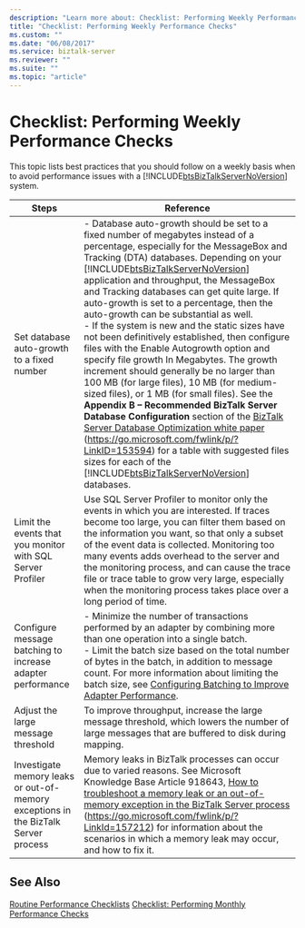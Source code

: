 ```yaml
---
description: "Learn more about: Checklist: Performing Weekly Performance Checks"
title: "Checklist: Performing Weekly Performance Checks"
ms.custom: ""
ms.date: "06/08/2017"
ms.service: biztalk-server
ms.reviewer: ""
ms.suite: ""
ms.topic: "article"
---
```

# Checklist: Performing Weekly Performance Checks
This topic lists best practices that you should follow on a weekly basis when to avoid performance issues with a [!INCLUDE[btsBizTalkServerNoVersion](../includes/btsbiztalkservernoversion-md.md)] system.


|                                       Steps                                        |                                                                                                                                                                                                                                                                                                                                                                                                                                                                                                                                                                                         Reference                                                                                                                                                                                                                                                                                                                                                                                                                                                                                                                                                                                          |
|------------------------------------------------------------------------------------|--------------------------------------------------------------------------------------------------------------------------------------------------------------------------------------------------------------------------------------------------------------------------------------------------------------------------------------------------------------------------------------------------------------------------------------------------------------------------------------------------------------------------------------------------------------------------------------------------------------------------------------------------------------------------------------------------------------------------------------------------------------------------------------------------------------------------------------------------------------------------------------------------------------------------------------------------------------------------------------------------------------------------------------------------------------------------------------------------------------------------------------------------------------------------------------------|
|                     Set database auto-growth to a fixed number                     | -   Database auto-growth should be set to a fixed number of megabytes instead of a percentage, especially for the MessageBox and Tracking (DTA) databases. Depending on your [!INCLUDE[btsBizTalkServerNoVersion](../includes/btsbiztalkservernoversion-md.md)] application and throughput, the MessageBox and Tracking databases can get quite large. If auto-growth is set to a percentage, then the auto-growth can be substantial as well.<br />-   If the system is new and the static sizes have not been definitively established, then configure files with the Enable Autogrowth option and specify file growth In Megabytes. The growth increment should generally be no larger than 100 MB (for large files), 10 MB (for medium-sized files), or 1 MB (for small files). See the **Appendix B – Recommended BizTalk Server Database Configuration** section of the [BizTalk Server Database Optimization white paper](https://go.microsoft.com/fwlink/p/?LinkID=153594) (<https://go.microsoft.com/fwlink/p/?LinkID=153594>) for a table with suggested files sizes for each of the [!INCLUDE[btsBizTalkServerNoVersion](../includes/btsbiztalkservernoversion-md.md)] databases. |
|             Limit the events that you monitor with SQL Server Profiler             |                                                                                                                                                                                                                                                                                                                                                                 Use SQL Server Profiler to monitor only the events in which you are interested. If traces become too large, you can filter them based on the information you want, so that only a subset of the event data is collected. Monitoring too many events adds overhead to the server and the monitoring process, and can cause the trace file or trace table to grow very large, especially when the monitoring process takes place over a long period of time.                                                                                                                                                                                                                                                                                                                                                                 |
|             Configure message batching to increase adapter performance             |                                                                                                                                                                                                                                                                                                                                                                             -   Minimize the number of transactions performed by an adapter by combining more than one operation into a single batch.<br />-   Limit the batch size based on the total number of bytes in the batch, in addition to message count. For more information about limiting the batch size, see [Configuring Batching to Improve Adapter Performance](../technical-guides/configuring-batching-to-improve-adapter-performance.md).                                                                                                                                                                                                                                                                                                                                                                              |
|                         Adjust the large message threshold                         |                                                                                                                                                                                                                                                                                                                                                                                                                                                                                                                      To improve throughput, increase the large message threshold, which lowers the number of large messages that are buffered to disk during mapping.                                                                                                                                                                                                                                                                                                                                                                                                                                                                                                                      |
| Investigate memory leaks or out-of-memory exceptions in the BizTalk Server process |                                                                                                                                                                                                                                                                                                                                                                                       Memory leaks in BizTalk processes can occur due to varied reasons. See Microsoft Knowledge Base Article 918643, [How to troubleshoot a memory leak or an out-of-memory exception in the BizTalk Server process](/troubleshoot/biztalk/troubleshoot-memory-leak) (<https://go.microsoft.com/fwlink/p/?LinkId=157212>) for information about the scenarios in which a memory leak may occur, and how to fix it.                                                                                                                                                                                                                                                                                                                                                                                        |

## See Also
 [Routine Performance Checklists](../technical-guides/routine-performance-checklists.md)
 [Checklist: Performing Monthly Performance Checks](../technical-guides/checklist-performing-monthly-performance-checks.md)